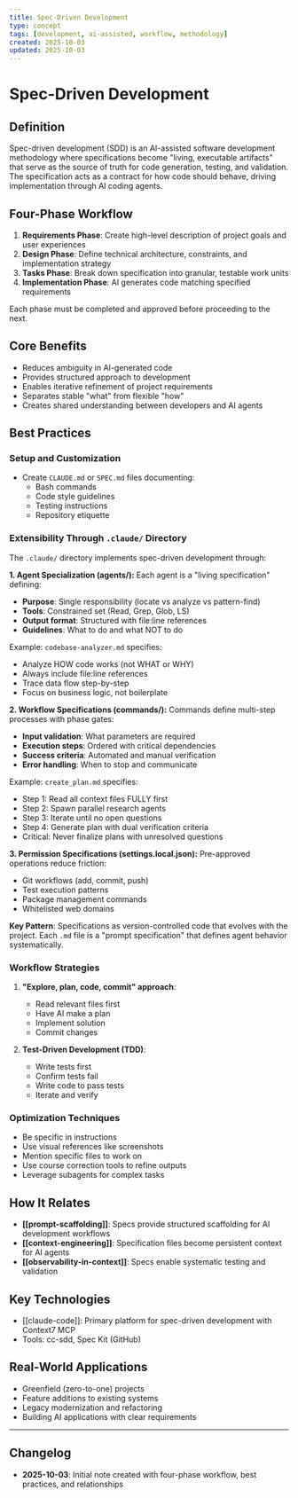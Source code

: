 ```yaml
---
title: Spec-Driven Development
type: concept
tags: [development, ai-assisted, workflow, methodology]
created: 2025-10-03
updated: 2025-10-03
---
```


# Spec-Driven Development

## Definition

Spec-driven development (SDD) is an AI-assisted software development methodology where specifications become "living, executable artifacts" that serve as the source of truth for code generation, testing, and validation. The specification acts as a contract for how code should behave, driving implementation through AI coding agents.

## Four-Phase Workflow

1. **Requirements Phase**: Create high-level description of project goals and user experiences
2. **Design Phase**: Define technical architecture, constraints, and implementation strategy
3. **Tasks Phase**: Break down specification into granular, testable work units
4. **Implementation Phase**: AI generates code matching specified requirements

Each phase must be completed and approved before proceeding to the next.

## Core Benefits

- Reduces ambiguity in AI-generated code
- Provides structured approach to development
- Enables iterative refinement of project requirements
- Separates stable "what" from flexible "how"
- Creates shared understanding between developers and AI agents

## Best Practices

### Setup and Customization
- Create `CLAUDE.md` or `SPEC.md` files documenting:
  - Bash commands
  - Code style guidelines
  - Testing instructions
  - Repository etiquette

### Extensibility Through `.claude/` Directory

The `.claude/` directory implements spec-driven development through:

**1. Agent Specialization (agents/):**
Each agent is a "living specification" defining:
- **Purpose**: Single responsibility (locate vs analyze vs pattern-find)
- **Tools**: Constrained set (Read, Grep, Glob, LS)
- **Output format**: Structured with file:line references
- **Guidelines**: What to do and what NOT to do

Example: `codebase-analyzer.md` specifies:
- Analyze HOW code works (not WHAT or WHY)
- Always include file:line references
- Trace data flow step-by-step
- Focus on business logic, not boilerplate

**2. Workflow Specifications (commands/):**
Commands define multi-step processes with phase gates:
- **Input validation**: What parameters are required
- **Execution steps**: Ordered with critical dependencies
- **Success criteria**: Automated and manual verification
- **Error handling**: When to stop and communicate

Example: `create_plan.md` specifies:
- Step 1: Read all context files FULLY first
- Step 2: Spawn parallel research agents
- Step 3: Iterate until no open questions
- Step 4: Generate plan with dual verification criteria
- Critical: Never finalize plans with unresolved questions

**3. Permission Specifications (settings.local.json):**
Pre-approved operations reduce friction:
- Git workflows (add, commit, push)
- Test execution patterns
- Package management commands
- Whitelisted web domains

**Key Pattern**: Specifications as version-controlled code that evolves with the project. Each `.md` file is a "prompt specification" that defines agent behavior systematically.

### Workflow Strategies
1. **"Explore, plan, code, commit" approach**:
   - Read relevant files first
   - Have AI make a plan
   - Implement solution
   - Commit changes

2. **Test-Driven Development (TDD)**:
   - Write tests first
   - Confirm tests fail
   - Write code to pass tests
   - Iterate and verify

### Optimization Techniques
- Be specific in instructions
- Use visual references like screenshots
- Mention specific files to work on
- Use course correction tools to refine outputs
- Leverage subagents for complex tasks

## How It Relates

- **[[prompt-scaffolding]]**: Specs provide structured scaffolding for AI development workflows
- **[[context-engineering]]**: Specification files become persistent context for AI agents
- **[[observability-in-context]]**: Specs enable systematic testing and validation

## Key Technologies

- [[claude-code]]: Primary platform for spec-driven development with Context7 MCP
- Tools: cc-sdd, Spec Kit (GitHub)

## Real-World Applications

- Greenfield (zero-to-one) projects
- Feature additions to existing systems
- Legacy modernization and refactoring
- Building AI applications with clear requirements

---

## Changelog

- **2025-10-03**: Initial note created with four-phase workflow, best practices, and relationships
